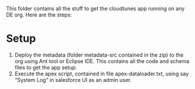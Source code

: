 This folder contains all the stuff to get the cloudtunes app running on any DE org. Here are the steps:
# Setup #

1. Deploy the metadata (folder metadata-src contained in the zip) to the org using Ant tool or Eclipse IDE. This contains all the code and schema files to get the app setup.
1. Execute the apex script, contained in file apex-dataloader.txt, using say “System Log” in salesforce UI as an admin user.